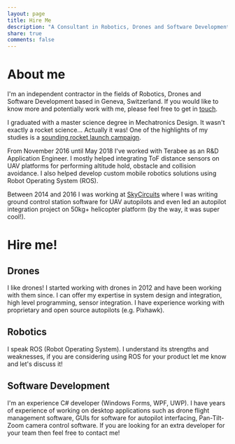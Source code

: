 ```yaml
---
layout: page
title: Hire Me
description: "A Consultant in Robotics, Drones and Software Development available for hire in Geneva Area and most of Europe. I'm also available for remote work."
share: true
comments: false
---
```


# About me
I'm an independent contractor in the fields of Robotics, Drones and Software Development based in Geneva, Switzerland. If you would like to know more and potentially work with me, please feel free to get in [touch](mailto:{{{site.owner.email}}).

I graduated with a master science degree in Mechatronics Design. It wasn't exactly a rocket science... Actually it was! One of the highlights of my studies is a [sounding rocket launch campaign]({{site.url}}/Space-technology-rocket-campaign/).

From November 2016 until May 2018 I've worked with Terabee as an R&D Application Engineer. I mostly helped integrating ToF distance sensors on UAV platforms for performing altitude hold, obstacle and collision avoidance. I also helped develop custom mobile robotics solutions using Robot Operating System (ROS).

Between 2014 and 2016 I was working at [SkyCircuits](http://www.skycircuits.com) where I was writing ground control station software for UAV autopilots and even led an autopilot integration project on 50kg+ helicopter platform (by the way, it was super cool!).

# Hire me!

## Drones
I like drones! I started working with drones in 2012 and have been working with them since. I can offer my expertise in system design and integration, high level programming, sensor integration. I have experience working with proprietary and open source autopilots (e.g. Pixhawk).

## Robotics
I speak ROS (Robot Operating System). I understand its strengths and weaknesses, if you are considering using ROS for your product let me know and let's discuss it!

## Software Development
I'm an experience C# developer (Windows Forms, WPF, UWP). I have years of experience of working on desktop applications such as drone flight management software, GUIs for software for autopilot interfacing, Pan-Tilt-Zoom camera control software. If you are looking for an extra developer for your team then feel free to contact me! 

